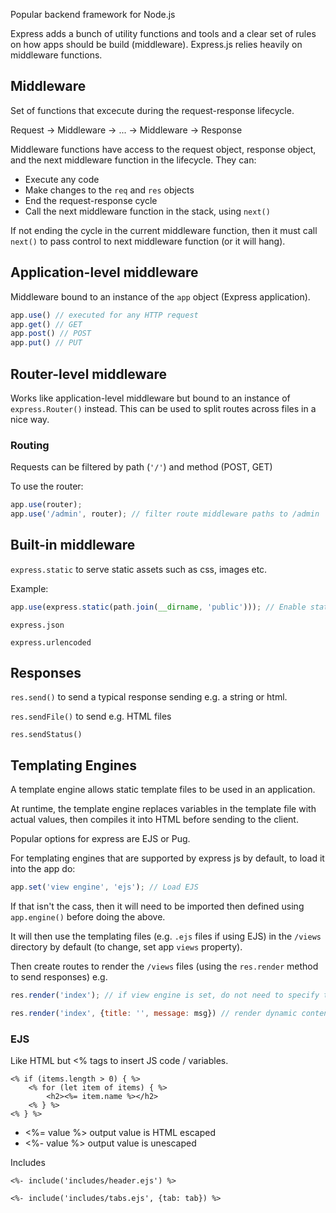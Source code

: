 Popular backend framework for Node.js

Express adds a bunch of utility functions and tools and a clear set of rules on how apps should be build (middleware). Express.js relies heavily on middleware functions.

## Middleware

Set of functions that excecute during the request-response lifecycle.

Request -> Middleware -> ... -> Middleware -> Response

Middleware functions have access to the request object, response object, and the next middleware function in the lifecycle. They can:

- Execute any code
- Make changes to the `req` and `res` objects
- End the request-response cycle
- Call the next middleware function in the stack, using `next()`

If not ending the cycle in the current middleware function, then it must call `next()` to pass control to next middleware function (or it will hang).

## Application-level middleware

Middleware bound to an instance of the `app` object (Express application).

```js
app.use() // executed for any HTTP request
app.get() // GET
app.post() // POST
app.put() // PUT
```

## Router-level middleware

Works like application-level middleware but bound to an instance of `express.Router()` instead.
This can be used to split routes across files in a nice way.

### Routing

Requests can be filtered by path (``'/'``) and method (POST, GET)

To use the router:
```js
app.use(router);
app.use('/admin', router); // filter route middleware paths to /admin
```
## Built-in middleware

``express.static`` to serve static assets such as css, images etc.

Example:
```js
app.use(express.static(path.join(__dirname, 'public'))); // Enable static assets from public folder
```

``express.json``

``express.urlencoded``

## Responses

``res.send()`` to send a typical response sending e.g. a string or html.

``res.sendFile()`` to send e.g. HTML files

``res.sendStatus()``



## Templating Engines

A template engine allows static template files to be used in an application.

At runtime, the template engine replaces variables in the template file with actual values,
then compiles it into HTML before sending to the client. 

Popular options for express are EJS or Pug.

For templating engines that are supported by express js by default, to load it into the app do:
```js
app.set('view engine', 'ejs'); // Load EJS
```
If that isn't the cass, then it will need to be imported then defined using ``app.engine()`` before doing the above.

It will then use the templating files (e.g. ``.ejs`` files if using EJS) in the ``/views`` directory by default (to change, set app ``views`` property).

Then create routes to render the ``/views`` files (using the ``res.render`` method to send responses) e.g.

```js
res.render('index'); // if view engine is set, do not need to specify the extension
```

```js
res.render('index', {title: '', message: msg}) // render dynamic content, pass variables to template
```

### EJS

Like HTML but <% tags to insert JS code / variables.

```
<% if (items.length > 0) { %>
    <% for (let item of items) { %>
        <h2><%= item.name %></h2>
    <% } %>    
<% } %>
```

- <%= value %>    output value is HTML escaped
- <%- value %>    output value is unescaped

Includes

```
<%- include('includes/header.ejs') %>

<%- include('includes/tabs.ejs', {tab: tab}) %>
```
